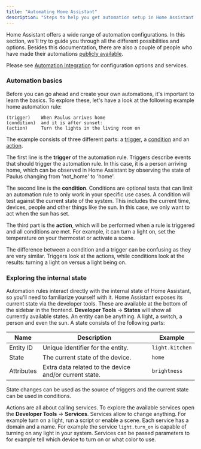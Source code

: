 ```yaml
---
title: "Automating Home Assistant"
description: "Steps to help you get automation setup in Home Assistant."
---
```


Home Assistant offers a wide range of automation configurations. In this section, we'll try to guide you through all the different possibilities and options. Besides this documentation, there are also a couple of people who have made their automations [publicly available](/cookbook/#example-configurationyaml).

Please see [Automation Integration](/integrations/automation/) for configuration options and services.

### Automation basics

Before you can go ahead and create your own automations, it's important to learn the basics. To explore these, let's have a look at the following example home automation rule:

```text
(trigger)    When Paulus arrives home
(condition)  and it is after sunset:
(action)     Turn the lights in the living room on
```

The example consists of three different parts: a [trigger](/docs/automation/trigger/), a [condition](/docs/automation/condition/) and an [action](/docs/automation/action/).

The first line is the **trigger** of the automation rule. Triggers describe events that should trigger the automation rule. In this case, it is a person arriving home, which can be observed in Home Assistant by observing the state of Paulus changing from 'not_home' to 'home'.

The second line is the **condition**. Conditions are optional tests that can limit an automation rule to only work in your specific use cases. A condition will test against the current state of the system. This includes the current time, devices, people and other things like the sun. In this case, we only want to act when the sun has set.

The third part is the **action**, which will be performed when a rule is triggered and all conditions are met. For example, it can turn a light on, set the temperature on your thermostat or activate a scene.

<div class='note'>
The difference between a condition and a trigger can be confusing as they are very similar. Triggers look at the actions, while conditions look at the results: turning a light on versus a light being on.
</div>

### Exploring the internal state

Automation rules interact directly with the internal state of Home Assistant, so you'll need to familiarize yourself with it. Home Assistant exposes its current state via the developer tools. These are available at the bottom of the sidebar in the frontend. **Developer Tools** -> **States** will show all currently available states. An entity can be anything. A light, a switch, a person and even the sun. A state consists of the following parts:

| Name | Description | Example |
| ---- | ----- | ---- |
| Entity ID | Unique identifier for the entity. | `light.kitchen`
| State | The current state of the device. | `home`
| Attributes | Extra data related to the device and/or current state. | `brightness`

State changes can be used as the source of triggers and the current state can be used in conditions.

Actions are all about calling services. To explore the available services open the **Developer Tools** -> **Services**. Services allow to change anything. For example turn on a light, run a script or enable a scene. Each service has a domain and a name. For example the service `light.turn_on` is capable of turning on any light in your system. Services can be passed parameters to for example tell which device to turn on or what color to use.
